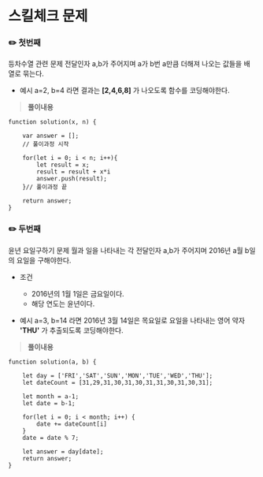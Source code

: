 # 스킬체크 문제

### ✏️ 첫번째
등차수열 관련 문제 
전달인자 a,b가 주어지며 a가 b번 a만큼 더해져 나오는 값들을 배열로 묶는다.

- 예시 
a=2, b=4 라면 
결과는 **[2,4,6,8]** 가 나오도록 함수를 코딩해야한다.

> **풀이내용**
```
function solution(x, n) {

    var answer = []; 
    // 풀이과정 시작
    
    for(let i = 0; i < n; i++){
        let result = x;
        result = result + x*i
        answer.push(result);
    }// 풀이과정 끝
    
    return answer;
}

```


### ✏️ 두번째
윤년 요일구하기 문제
월과 일을 나타내는 각 전달인자 a,b가 주어지며 2016년 a월 b일의 요일을 구해야한다.

- 조건
  - 2016년의 1월 1일은 금요일이다.
  - 해당 연도는 윤년이다.

- 예시 
a=3, b=14 라면 
2016년 3월 14일은 목요일로 요일을 나타내는 영어 약자 **'THU'** 가 추출되도록 코딩해야한다.

> **풀이내용**
```
function solution(a, b) {

    let day = ['FRI','SAT','SUN','MON','TUE','WED','THU'];
    let dateCount = [31,29,31,30,31,30,31,31,30,31,30,31];

    let month = a-1;
    let date = b-1;

    for(let i = 0; i < month; i++) {
        date += dateCount[i]
    }    
    date = date % 7;

    let answer = day[date];
    return answer;
}
```
